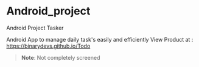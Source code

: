 # Android_project
Android Project Tasker

Android App to manage daily task's easily and efficiently
View Product at : <https://binarydevs.github.io/Todo>

>**Note**: Not completely screened
